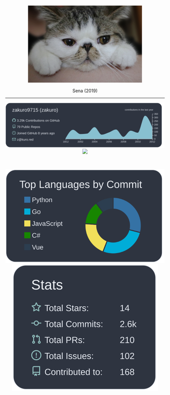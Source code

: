 <p align="center">
  <img width="360" src="https://raw.githubusercontent.com/zakuro9715/sena/master/specials/most-cute/sena.png">
  <p align="center">Sena (2019)</p>
</p>

---

<p align="center">
  <a href="https://github.com/vn7n24fzkq/github-profile-summary-cards">
    <img src="https://raw.githubusercontent.com/zakuro9715/zakuro9715/main/profile-summary-card-output/nord_dark/0-profile-details.svg">
  </a>
  <a href="https://github.com/ryo-ma/github-profile-trophy">
    <img src="https://github-profile-trophy.vercel.app/?username=zakuro9715&row=1&theme=dracula">
  </a>
</p>

<br />

<p align="center">
  <span>
    <a href="https://github.com/vn7n24fzkq/github-profile-summary-cards">
      <img src="https://raw.githubusercontent.com/zakuro9715/zakuro9715/main/profile-summary-card-output/nord_dark/2-most-commit-language.svg">
    </a>
    <a href="https://github.com/vn7n24fzkq/github-profile-summary-cards">
      <img src="https://raw.githubusercontent.com/zakuro9715/zakuro9715/main/profile-summary-card-output/nord_dark/3-stats.svg">
    </a>
  </span>
</p>
